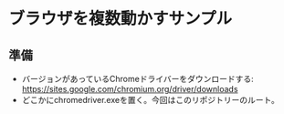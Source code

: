 # ブラウザを複数動かすサンプル

## 準備
* バージョンがあっているChromeドライバーをダウンロードする: https://sites.google.com/chromium.org/driver/downloads
* どこかにchromedriver.exeを置く。今回はこのリポジトリーのルート。

